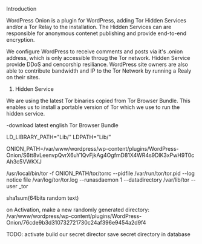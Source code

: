 Introduction

WordPress Onion is a plugin for WordPress, adding Tor Hidden Services and/or a Tor Relay to the installation.
The Hidden Services can are responsible for anonymous contenet publishing and provide end-to-end encryption.

We configure WordPress to receive comments and posts via it's .onion address, which is only accessible throug the
Tor network. Hidden Service provide DDoS and cencorship resiliance. WordPress site owners are also able to contribute
bandwidth and IP to the Tor Network by running a Realy on their sites.


1. Hidden Service

We are using the latest Tor binaries copied from Tor Browser Bundle. This enables us to install a portable version of Tor
which we use to run the hidden service.

-download latest english Tor Browser Bundle


LD_LIBRARY_PATH="Lib/"
LDPATH="Lib/"

ONION_PATH=/var/www/wordpress/wp-content/plugins/WordPress-Onion/S6tt8vLeenvpQvrX6uY1QvFjkAg4OgfmD81X4WR4s9DlK3xPwH9T0cAh3c5VWKXJ

/usr/local/bin/tor -f ONION_PATH/tor/torrc --pidfile /var/run/tor/tor.pid --log notice file /var/log/tor/tor.log --runasdaemon 1 --datadirectory /var/lib/tor --user _tor



sha1sum(64bits random text)

on Activation, make a new randomly generated directory:
/var/www/wordpress/wp-content/plugins/WordPress-Onion/76cde9b3d310732721730c24af396e9454a2d9f4


TODO:
activate
	build our secret director
	save secret directory in database
	






